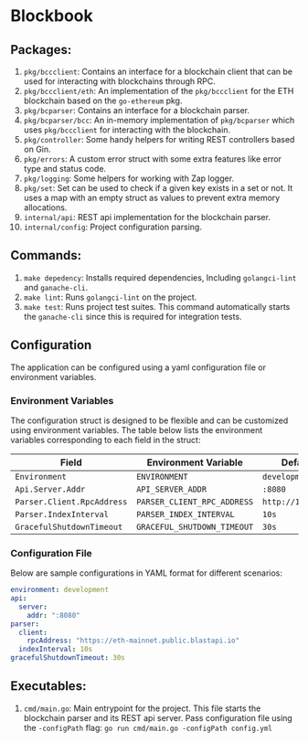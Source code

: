 # Blockbook

## Packages:

1. `pkg/bccclient`: Contains an interface for a blockchain client that can be used for interacting with blockchains through RPC.
2. `pkg/bccclient/eth`: An implementation of the `pkg/bccclient` for the ETH blockchain based on the `go-ethereum` pkg.
3. `pkg/bcparser`: Contains an interface for a blockchain parser.
4. `pkg/bcparser/bcc`: An in-memory implementation of `pkg/bcparser` which uses `pkg/bccclient` for interacting with the blockchain.
5. `pkg/controller`: Some handy helpers for writing REST controllers based on Gin.
6. `pkg/errors`: A custom error struct with some extra features like error type and status code.
7. `pkg/logging`: Some helpers for working with Zap logger.
8. `pkg/set`: Set can be used to check if a given key exists in a set or not. It uses a map with an empty struct as values to prevent extra memory allocations.
9. `internal/api`: REST api implementation for the blockchain parser.
10. `internal/config`: Project configuration parsing.

## Commands:

1. `make depedency`: Installs required dependencies, Including `golangci-lint` and `ganache-cli`.
2. `make lint`: Runs `golangci-lint` on the project.
3. `make test`: Runs project test suites. This command automatically starts the `ganache-cli` since this is required for integration tests.

## Configuration

The application can be configured using a yaml configuration file or environment variables.

### Environment Variables

The configuration struct is designed to be flexible and can be customized using environment variables. The table below lists the environment variables corresponding to each field in the struct:

| Field                      | Environment Variable        | Default Value           |
|----------------------------|-----------------------------|-------------------------|
| `Environment`              | `ENVIRONMENT`               | `development`           |
| `Api.Server.Addr`          | `API_SERVER_ADDR`           | `:8080`                 |
| `Parser.Client.RpcAddress` | `PARSER_CLIENT_RPC_ADDRESS` | `http://127.0.0.1:8545` |
| `Parser.IndexInterval`     | `PARSER_INDEX_INTERVAL`     | `10s`                   |
| `GracefulShutdownTimeout`  | `GRACEFUL_SHUTDOWN_TIMEOUT` | `30s`                   |

### Configuration File

Below are sample configurations in YAML format for different scenarios:

```yaml
environment: development
api:
  server:
    addr: ":8080"
parser:
  client:
    rpcAddress: "https://eth-mainnet.public.blastapi.io"
  indexInterval: 10s
gracefulShutdownTimeout: 30s
```

## Executables:

1. `cmd/main.go`: Main entrypoint for the project. This file starts the blockchain parser and its REST api server. Pass configuration file using the `-configPath` flag: `go run cmd/main.go -configPath config.yml`
